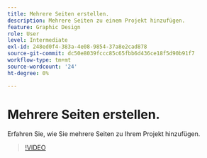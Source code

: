 ```yaml
---
title: Mehrere Seiten erstellen.
description: Mehrere Seiten zu einem Projekt hinzufügen.
feature: Graphic Design
role: User
level: Intermediate
exl-id: 248ed0f4-383a-4e08-9854-37a8e2cad878
source-git-commit: dc50e8039fccc85c65fbb6d436ce18f5d90b91f7
workflow-type: tm+mt
source-wordcount: '24'
ht-degree: 0%

---
```


# Mehrere Seiten erstellen.

Erfahren Sie, wie Sie mehrere Seiten zu Ihrem Projekt hinzufügen.

>[!VIDEO](https://video.tv.adobe.com/v/3420215?quality=12&learn=on&hidetitle=true)
